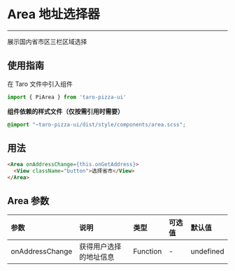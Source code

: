 # Area 地址选择器

---

展示国内省市区三栏区域选择

## 使用指南

在 Taro 文件中引入组件

```js
import { PiArea } from 'taro-pizza-ui'
```

**组件依赖的样式文件（仅按需引用时需要）**

```scss
@import "~taro-pizza-ui/dist/style/components/area.scss";
```

## 用法

```html
<Area onAddressChange={this.onGetAddress}>
  <View className="button">选择省市</View>
</Area>
```

## Area 参数

| 参数         | 说明                                    | 类型            | 可选值           | 默认值 |
|:-------------|:----------------------------------------|:----------------|:-----------------|:-------|
| onAddressChange      | 获得用户选择的地址信息                  | Function         | -                | undefined  |
